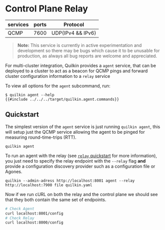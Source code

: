 # Control Plane Relay

| services | ports | Protocol |
|----------|-------|-----------|
| QCMP | 7600 | UDP(IPv4 && IPv6) |

> **Note:** This service is currently in active experimentation and development
  so there may be bugs which cause it to be unusable  for production, as always
  all bug reports are welcome and appreciated. 

For multi-cluster integration, Quilkin provides a `agent` service, that can be
deployed to a cluster to act as a beacon for QCMP pings and forward cluster
configuration information to a `relay` service

To view all options for the `agent` subcommand, run:

```shell
$ quilkin agent --help
{{#include ../../../target/quilkin.agent.commands}}
```

## Quickstart
The simplest version of the `agent` service is just running `quilkin agent`,
this will setup just the QCMP service allowing the agent to be pinged for
measuring round-time-trips (RTT).

```
quilkin agent
```

To run an agent with the relay (see [`relay` quickstart](./relay.md#quickstart)
for more information), you just need to specify the relay endpoint with the
`--relay` flag **and** provide a configuration discovery provider such as a
configuration file or Agones.

```
quilkin --admin-adress http://localhost:8001 agent --relay http://localhost:7900 file quilkin.yaml
```

Now if we run cURL on both the relay and the control plane we should see that
they both contain the same set of endpoints.

```bash
# Check Agent
curl localhost:8001/config
# Check Relay
curl localhost:8000/config
```
